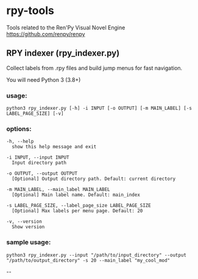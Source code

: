 # rpy-tools
Tools related to the Ren'Py Visual Novel Engine https://github.com/renpy/renpy

## RPY indexer (rpy_indexer.py)
Collect labels from .rpy files and build jump menus for fast navigation.

You will need Python 3 (3.8+)

### usage:
```
python3 rpy_indexer.py [-h] -i INPUT [-o OUTPUT] [-m MAIN_LABEL] [-s LABEL_PAGE_SIZE] [-v]
```

### options:
```
-h, --help
  show this help message and exit

-i INPUT, --input INPUT
  Input directory path

-o OUTPUT, --output OUTPUT
  [Optional] Output directory path. Default: current directory

-m MAIN_LABEL, --main_label MAIN_LABEL
  [Optional] Main label name. Default: main_index

-s LABEL_PAGE_SIZE, --label_page_size LABEL_PAGE_SIZE
  [Optional] Max labels per menu page. Default: 20

-v, --version
  Show version
```

### sample usage:
```
python3 rpy_indexer.py --input "/path/to/input_directory" --output "/path/to/output_directory" -s 20 --main_label "my_cool_mod"
```

--
